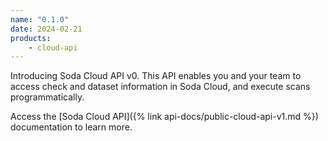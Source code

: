 ```yaml
---
name: "0.1.0"
date: 2024-02-21
products:
    - cloud-api
---
```

Introducing Soda Cloud API v0. This API enables you and your team to access check and dataset information in Soda Cloud, and execute scans programmatically.

Access the [Soda Cloud API]({% link api-docs/public-cloud-api-v1.md %}) documentation to learn more. 